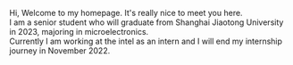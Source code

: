 Hi, Welcome to my homepage. It's really nice to meet you here.  
I am a senior student who will graduate from Shanghai Jiaotong University in 2023, majoring in microelectronics.  
Currently I am working at the intel as an intern and I will end my internship journey in November 2022.
